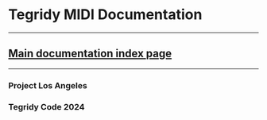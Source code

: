 # Tegridy MIDI Documentation

***

## [Main documentation index page](http://htmlpreview.github.io/?https://github.com/asigalov61/tegridymidi/raw/main/docs/index.html)

***

### Project Los Angeles
### Tegridy Code 2024
